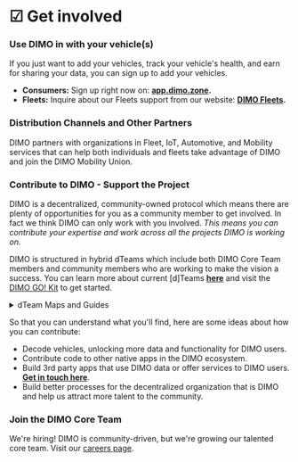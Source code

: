 # ☑ Get involved

### Use DIMO in with your vehicle(s)

If you just want to add your vehicles, track your vehicle's health, and earn for sharing your data, you can sign up to add your vehicles.

* **Consumers:** Sign up right now on: [**app.dimo.zone**](https://app.dimo.zone)**.**
* **Fleets:** Inquire about our Fleets support from our website: [**DIMO Fleets**](https://dimo.zone/fleets/)**.**

### Distribution Channels and Other Partners

DIMO partners with organizations in Fleet, IoT, Automotive, and Mobility services that can help both individuals and fleets take advantage of DIMO and join the DIMO Mobility Union.

### Contribute to DIMO - Support the Project

DIMO is a decentralized, community-owned protocol which means there are plenty of opportunities for you as a community member to get involved. In fact we think DIMO can only work with you involved. _This means you can contribute your expertise and work across all the projects DIMO is working on._

DIMO is structured in hybrid dTeams which include both DIMO Core Team members and community members who are working to make the vision a success. You can learn more about current \[d]Teams [**here**](../governance/d-teams.md) and visit the [DIMO GO! Kit](https://docs.dimo.zone/dimo-go-kit/) to get started.

<details>

<summary>dTeam Maps and Guides</summary>

* [dMedia](https://app.gitbook.com/o/IDM0isB8NflgM8HmoQc9/s/YH0GI77wwN3kwEwGp1Na/)
* dHardware
* dCore

</details>

So that you can understand what you'll find, here are some ideas about how you can contribute:

* Decode vehicles, unlocking more data and functionality for DIMO users.
* Contribute code to other native apps in the DIMO ecosystem.
* Build 3rd party apps that use DIMO data or offer services to DIMO users. [**Get in touch here**](https://dimo.zone/developers/).
* Build better processes for the decentralized organization that is DIMO and help us attract more talent to the community.

### Join the DIMO Core Team

We're hiring! DIMO is community-driven, but we're growing our talented core team. Visit our [careers page](https://jobs.lever.co/DIMO).&#x20;

